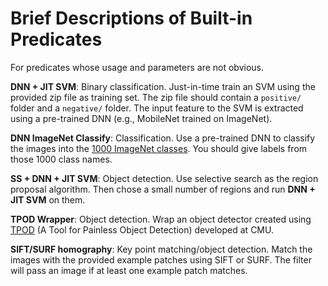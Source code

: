 # Brief Descriptions of Built-in Predicates

For predicates whose usage and parameters are not obvious.

**DNN + JIT SVM**: Binary classification. Just-in-time train an SVM using the provided zip file as training set. The zip file should contain a `positive/` folder and a `negative/` folder. The input feature to the SVM is extracted using a pre-trained DNN (e.g., MobileNet trained on ImageNet).

**DNN ImageNet Classify**: Classification. Use a pre-trained DNN to classify the images into the [1000 ImageNet classes](https://gist.github.com/yrevar/942d3a0ac09ec9e5eb3a). You should give labels from those 1000 class names.

**SS + DNN + JIT SVM**: Object detection. Use selective search as the region proposal algorithm. Then chose a small number of regions and run **DNN + JIT SVM** on them.

**TPOD Wrapper**: Object detection. Wrap an object detector created using [TPOD](https://github.com/junjuew/TPOD) (A Tool for Painless Object Detection) developed at CMU.

**SIFT/SURF homography**: Key point matching/object detection. Match the images with the provided example patches using SIFT or SURF. The filter will pass an image if at least one example patch matches.